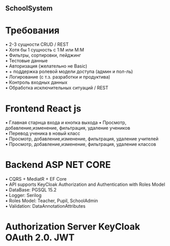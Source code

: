 ## SchoolSystem
# Требования
• 2-3 сущности CRUD / REST  
• Хотя бы 1 сущность с 1:М или М:М  
• Фильтры, сортировки, пейджинг  
• Тестовые данные  
• Авторизация (желательно не Basic)  
• + поддержка ролевой модели доступа (админ и пол-ль)  
• Логирование (с т.з. разработки и продуктива)  
• Контроль входных данных  
• Обработка исключительных ситуаций / REST  

# Frontend React js
• Главная старнца входа и кнопка выхода
•  Просмотр, добавление,изменение, фильтрация, удаление учеников  
• Перевод ученика в новый класс  
•  Просмотр, добавление,изменение, фильтрация, удаление учителей  
•  Просмотр, добавление,изменение, фильтрация, удаление классов  

# Backend  ASP NET CORE 
• CQRS + MediatR + EF Core  
• API supports KeyCloak Authorization and Authentication with Roles Model  
• DataBase: PGSQL 15.2  
• Logger: Serilog  
• Roles Model: Teacher, Pupil, SchoolAdmin  
• Validation: DataAnnotationAttributes  

# Authorization Server KeyCloak OAuth 2.0. JWT
